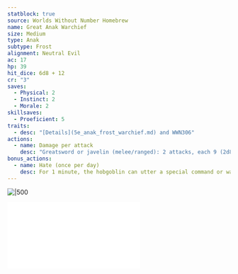 ```yaml
---
statblock: true
source: Worlds Without Number Homebrew
name: Great Anak Warchief
size: Medium
type: Anak
subtype: Frost
alignment: Neutral Evil
ac: 17
hp: 39
hit_dice: 6d8 + 12
cr: "3"
saves:
  - Physical: 2
  - Instinct: 2
  - Morale: 2
skillsaves:
  - Proeficient: 5
traits:
  - desc: "[Details](5e_anak_frost_warchief.md) and WWN306"
actions:
  - name: Damage per attack
    desc: "Greatsword or javelin (melee/ranged): 2 attacks, each 9 (2d8)"
bonus_actions:
  - name: Hate (once per day) 
    desc: For 1 minute, the hobgoblin can utter a special command or warning whenever a nonhostile creature that it can see within 30 feet of it makes an attack roll or a saving throw against human or demi-human species. The creature rolls with advantage. This effect ends if the hobgoblin is incapacitated.
---
```


![|500](https://i.imgur.com/qKOISo8.png)

![Anak](../campaign/context/cultures.md#Anak)